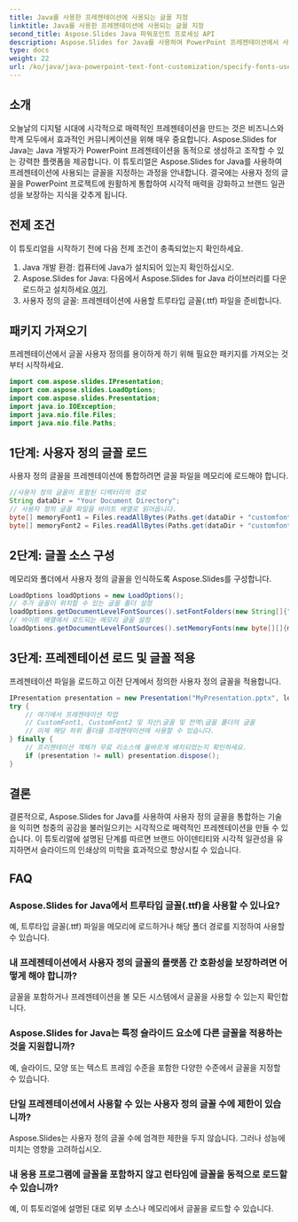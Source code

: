 ```yaml
---
title: Java를 사용한 프레젠테이션에 사용되는 글꼴 지정
linktitle: Java를 사용한 프레젠테이션에 사용되는 글꼴 지정
second_title: Aspose.Slides Java 파워포인트 프로세싱 API
description: Aspose.Slides for Java를 사용하여 PowerPoint 프레젠테이션에서 사용자 정의 글꼴을 지정하는 방법을 알아보세요. 독특한 타이포그래피로 손쉽게 슬라이드를 향상시켜 보세요.
type: docs
weight: 22
url: /ko/java/java-powerpoint-text-font-customization/specify-fonts-used-presentation-java/
---
```

## 소개
오늘날의 디지털 시대에 시각적으로 매력적인 프레젠테이션을 만드는 것은 비즈니스와 학계 모두에서 효과적인 커뮤니케이션을 위해 매우 중요합니다. Aspose.Slides for Java는 Java 개발자가 PowerPoint 프레젠테이션을 동적으로 생성하고 조작할 수 있는 강력한 플랫폼을 제공합니다. 이 튜토리얼은 Aspose.Slides for Java를 사용하여 프레젠테이션에 사용되는 글꼴을 지정하는 과정을 안내합니다. 결국에는 사용자 정의 글꼴을 PowerPoint 프로젝트에 원활하게 통합하여 시각적 매력을 강화하고 브랜드 일관성을 보장하는 지식을 갖추게 됩니다.
## 전제 조건
이 튜토리얼을 시작하기 전에 다음 전제 조건이 충족되었는지 확인하세요.
1. Java 개발 환경: 컴퓨터에 Java가 설치되어 있는지 확인하십시오.
2.  Aspose.Slides for Java: 다음에서 Aspose.Slides for Java 라이브러리를 다운로드하고 설치하세요.[여기](https://releases.aspose.com/slides/java/).
3. 사용자 정의 글꼴: 프레젠테이션에 사용할 트루타입 글꼴(.ttf) 파일을 준비합니다.

## 패키지 가져오기
프레젠테이션에서 글꼴 사용자 정의를 용이하게 하기 위해 필요한 패키지를 가져오는 것부터 시작하세요.
```java
import com.aspose.slides.IPresentation;
import com.aspose.slides.LoadOptions;
import com.aspose.slides.Presentation;
import java.io.IOException;
import java.nio.file.Files;
import java.nio.file.Paths;
```
## 1단계: 사용자 정의 글꼴 로드
사용자 정의 글꼴을 프레젠테이션에 통합하려면 글꼴 파일을 메모리에 로드해야 합니다.
```java
//사용자 정의 글꼴이 포함된 디렉터리의 경로
String dataDir = "Your Document Directory";
// 사용자 정의 글꼴 파일을 바이트 배열로 읽어옵니다.
byte[] memoryFont1 = Files.readAllBytes(Paths.get(dataDir + "customfonts\\CustomFont1.ttf"));
byte[] memoryFont2 = Files.readAllBytes(Paths.get(dataDir + "customfonts\\CustomFont2.ttf"));
```
## 2단계: 글꼴 소스 구성
메모리와 폴더에서 사용자 정의 글꼴을 인식하도록 Aspose.Slides를 구성합니다.
```java
LoadOptions loadOptions = new LoadOptions();
// 추가 글꼴이 위치할 수 있는 글꼴 폴더 설정
loadOptions.getDocumentLevelFontSources().setFontFolders(new String[]{"assets\\fonts", "global\\fonts"});
// 바이트 배열에서 로드되는 메모리 글꼴 설정
loadOptions.getDocumentLevelFontSources().setMemoryFonts(new byte[][]{memoryFont1, memoryFont2});
```
## 3단계: 프레젠테이션 로드 및 글꼴 적용
프레젠테이션 파일을 로드하고 이전 단계에서 정의한 사용자 정의 글꼴을 적용합니다.
```java
IPresentation presentation = new Presentation("MyPresentation.pptx", loadOptions);
try {
    // 여기에서 프레젠테이션 작업
    // CustomFont1, CustomFont2 및 자산\글꼴 및 전역\글꼴 폴더의 글꼴
    // 이제 해당 하위 폴더를 프레젠테이션에 사용할 수 있습니다.
} finally {
    // 프리젠테이션 객체가 무료 리소스에 올바르게 배치되었는지 확인하세요.
    if (presentation != null) presentation.dispose();
}
```

## 결론
결론적으로, Aspose.Slides for Java를 사용하여 사용자 정의 글꼴을 통합하는 기술을 익히면 청중의 공감을 불러일으키는 시각적으로 매력적인 프레젠테이션을 만들 수 있습니다. 이 튜토리얼에 설명된 단계를 따르면 브랜드 아이덴티티와 시각적 일관성을 유지하면서 슬라이드의 인쇄상의 미학을 효과적으로 향상시킬 수 있습니다.

## FAQ
### Aspose.Slides for Java에서 트루타입 글꼴(.ttf)을 사용할 수 있나요?
예, 트루타입 글꼴(.ttf) 파일을 메모리에 로드하거나 해당 폴더 경로를 지정하여 사용할 수 있습니다.
### 내 프레젠테이션에서 사용자 정의 글꼴의 플랫폼 간 호환성을 보장하려면 어떻게 해야 합니까?
글꼴을 포함하거나 프레젠테이션을 볼 모든 시스템에서 글꼴을 사용할 수 있는지 확인합니다.
### Aspose.Slides for Java는 특정 슬라이드 요소에 다른 글꼴을 적용하는 것을 지원합니까?
예, 슬라이드, 모양 또는 텍스트 프레임 수준을 포함한 다양한 수준에서 글꼴을 지정할 수 있습니다.
### 단일 프레젠테이션에서 사용할 수 있는 사용자 정의 글꼴 수에 제한이 있습니까?
Aspose.Slides는 사용자 정의 글꼴 수에 엄격한 제한을 두지 않습니다. 그러나 성능에 미치는 영향을 고려하십시오.
### 내 응용 프로그램에 글꼴을 포함하지 않고 런타임에 글꼴을 동적으로 로드할 수 있습니까?
예, 이 튜토리얼에 설명된 대로 외부 소스나 메모리에서 글꼴을 로드할 수 있습니다.